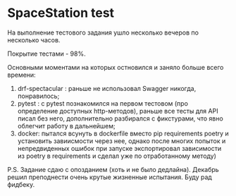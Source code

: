 # SpaceStation test

На выполнение тестового задания ушло несколько вечеров по несколько часов.

Покрытие тестами - 98%.

Основными моментами на которых остновился и заняло больше всего
времени:

1) drf-spectacular : раньше не использовал Swagger никогда, понравилось;
2) pytest : c pytest познакомился на первом тестовом (про определение доступных http-методов), раньше все тесты для API
   писал без него, дополнительно разбирался с фикстурами, что явно облегчит работу в дальнейшем;
3) docker: пытался всунуть в dockerfile вместо pip requirements poetry и установить завиисмости через нее, однако после
   многих попыток и непредвиденных ошибок при запуске экспортировал зависимости из poetry в requirements и сделал уже по
   отработанному методу)

P.S. Задание сдаю с опозданием (хоть и не было дедлайна). Декабрь решил преподнести очень крутые жизненные испытания. Буду
рад фидбеку.